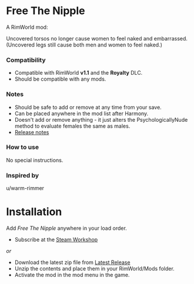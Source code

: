 # Free The Nipple
A RimWorld mod:

Uncovered torsos no longer cause women to feel naked and embarrassed.
(Uncovered legs still cause both men and women to feel naked.)

### Compatibility
- Compatible with RimWorld **v1.1** and the **Royalty** DLC.
- Should be compatible with any mods.

### Notes
- Should be safe to add or remove at any time from your save.
- Can be placed anywhere in the mod list after Harmony.
- Doesn't add or remove anything - it just alters the PsychologicallyNude method to evaluate females the same as males.
- [Release notes](https://github.com/okradonkey/FreeTheNipple/releases/)

### How to use
No special instructions.

### Inspired by
u/warm-rimmer

# Installation
Add _Free The Nipple_ anywhere in your load order.
- Subscribe at the [Steam Workshop](https://steamcommunity.com/sharedfiles/filedetails/?id=2066062228)

 _or_

- Download the latest zip file from [Latest Release](https://github.com/okradonkey/FreeTheNipple/releases)
- Unzip the contents and place them in your RimWorld/Mods folder.
- Activate the mod in the mod menu in the game.
